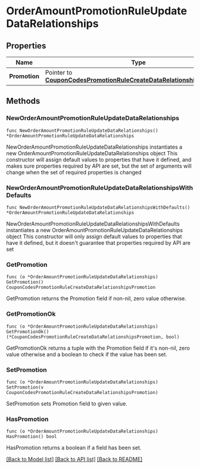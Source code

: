 # OrderAmountPromotionRuleUpdateDataRelationships

## Properties

Name | Type | Description | Notes
------------ | ------------- | ------------- | -------------
**Promotion** | Pointer to [**CouponCodesPromotionRuleCreateDataRelationshipsPromotion**](CouponCodesPromotionRuleCreateDataRelationshipsPromotion.md) |  | [optional] 

## Methods

### NewOrderAmountPromotionRuleUpdateDataRelationships

`func NewOrderAmountPromotionRuleUpdateDataRelationships() *OrderAmountPromotionRuleUpdateDataRelationships`

NewOrderAmountPromotionRuleUpdateDataRelationships instantiates a new OrderAmountPromotionRuleUpdateDataRelationships object
This constructor will assign default values to properties that have it defined,
and makes sure properties required by API are set, but the set of arguments
will change when the set of required properties is changed

### NewOrderAmountPromotionRuleUpdateDataRelationshipsWithDefaults

`func NewOrderAmountPromotionRuleUpdateDataRelationshipsWithDefaults() *OrderAmountPromotionRuleUpdateDataRelationships`

NewOrderAmountPromotionRuleUpdateDataRelationshipsWithDefaults instantiates a new OrderAmountPromotionRuleUpdateDataRelationships object
This constructor will only assign default values to properties that have it defined,
but it doesn't guarantee that properties required by API are set

### GetPromotion

`func (o *OrderAmountPromotionRuleUpdateDataRelationships) GetPromotion() CouponCodesPromotionRuleCreateDataRelationshipsPromotion`

GetPromotion returns the Promotion field if non-nil, zero value otherwise.

### GetPromotionOk

`func (o *OrderAmountPromotionRuleUpdateDataRelationships) GetPromotionOk() (*CouponCodesPromotionRuleCreateDataRelationshipsPromotion, bool)`

GetPromotionOk returns a tuple with the Promotion field if it's non-nil, zero value otherwise
and a boolean to check if the value has been set.

### SetPromotion

`func (o *OrderAmountPromotionRuleUpdateDataRelationships) SetPromotion(v CouponCodesPromotionRuleCreateDataRelationshipsPromotion)`

SetPromotion sets Promotion field to given value.

### HasPromotion

`func (o *OrderAmountPromotionRuleUpdateDataRelationships) HasPromotion() bool`

HasPromotion returns a boolean if a field has been set.


[[Back to Model list]](../README.md#documentation-for-models) [[Back to API list]](../README.md#documentation-for-api-endpoints) [[Back to README]](../README.md)



